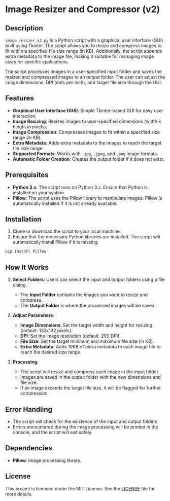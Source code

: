 # Image Resizer and Compressor (v2)

## Description
`image_resizer_v2.py` is a Python script with a graphical user interface (GUI) built using Tkinter. The script allows you to resize and compress images to fit within a specified file size range (in KB). Additionally, the script appends extra metadata to the image file, making it suitable for managing image sizes for specific applications.

The script processes images in a user-specified input folder and saves the resized and compressed images to an output folder. The user can adjust the image dimensions, DPI (dots per inch), and target file size through the GUI.

## Features
- **Graphical User Interface (GUI)**: Simple Tkinter-based GUI for easy user interaction.
- **Image Resizing**: Resizes images to user-specified dimensions (width x height in pixels).
- **Image Compression**: Compresses images to fit within a specified size range (in KB).
- **Extra Metadata**: Adds extra metadata to the images to reach the target file size range.
- **Supported Formats**: Works with `.jpg`, `.jpeg`, and `.png` image formats.
- **Automatic Folder Creation**: Creates the output folder if it does not exist.

## Prerequisites

- **Python 3.x**: The script runs on Python 3.x. Ensure that Python is installed on your system.
- **Pillow**: The script uses the Pillow library to manipulate images. Pillow is automatically installed if it is not already available.

## Installation

1. Clone or download the script to your local machine.
2. Ensure that the necessary Python libraries are installed. The script will automatically install Pillow if it is missing.

```bash
pip install Pillow
```

## How It Works

1. **Select Folders**: Users can select the input and output folders using a file dialog.
   - The **Input Folder** contains the images you want to resize and compress.
   - The **Output Folder** is where the processed images will be saved.
   
2. **Adjust Parameters**: 
   - **Image Dimensions**: Set the target width and height for resizing (default: 132x132 pixels).
   - **DPI**: Set the image resolution (default: 200 DPI).
   - **File Size**: Set the target minimum and maximum file size (in KB).
   - **Extra Metadata**: Adds 10KB of extra metadata to each image file to reach the desired size range.

3. **Processing**:
   - The script will resize and compress each image in the input folder.
   - Images are saved in the output folder with the new dimensions and file size.
   - If an image exceeds the target file size, it will be flagged for further compression.

## Error Handling
- The script will check for the existence of the input and output folders.
- Errors encountered during the image processing will be printed in the console, and the script will exit safely.

## Dependencies
- **Pillow**: Image processing library.

## License
This project is licensed under the MIT License. See the [LICENSE](LICENSE) file for more details.
